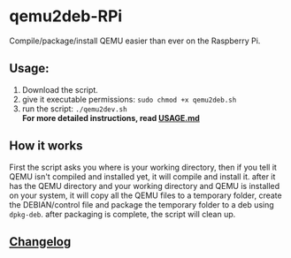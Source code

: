 # qemu2deb-RPi
Compile/package/install QEMU easier than ever on the Raspberry Pi.

## Usage:
1) Download the script.
2) give it executable permissions: `sudo chmod +x qemu2deb.sh`
3) run the script: `./qemu2dev.sh`<br>
**For more detailed instructions, read [USAGE.md](USAGE.md)**

## How it works
First the script asks you where is your working directory, then if you tell it QEMU isn't compiled and installed yet, it will compile and install it.
after it has the QEMU directory and your working directory and QEMU is installed on your system, it will copy all the QEMU files to a temporary folder, create the DEBIAN/control file and package the temporary folder to a deb using `dpkg-deb`.
after packaging is complete, the script will clean up.

## [Changelog](changelog.md)

